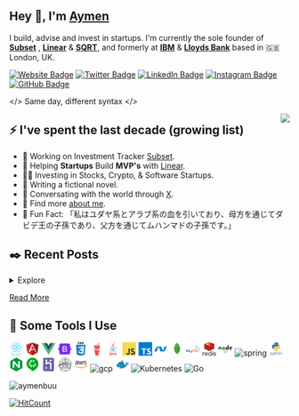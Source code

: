 <h2>Hey 👋, I'm <a href="https://aymenbou.com/">Aymen</a></h2>
<p>I build, advise and invest in startups. I'm currently the sole founder of <strong><a href="https://www.getsubset.com/">Subset</a></strong> , <strong><a href="https://www.getlinear.com/">Linear</a></strong> &amp; <strong><a href="https://www.sqrtt.com/">SQRT</a></strong>, and formerly at <strong><a href="https://ibm.com/">IBM</a></strong> &amp; <strong><a href="https://www.tsb.co.uk/">Lloyds Bank</a></strong> based in 🇬🇧 London, UK.</p>
<p><a href="https://aymenbou.com/"><img src="https://img.shields.io/badge/-aymenbou.com-4E69C8?style=flat-square&amp;labelColor=4E69C8&amp;logo=Google&amp;link=https://aymenbou.com/" alt="Website Badge"></a> <a href="https://x.com/aymenbuu/"><img src="https://img.shields.io/badge/-@aymenbuu-14c767?style=flat-square&amp;labelColor=14c767&amp;logo=Twitter&amp;link=https://x.com/aymenbuu/" alt="Twitter Badge"></a> <a href="https://www.linkedin.com/in/aymenbou/"><img src="https://img.shields.io/badge/-@aymenbuu-0077B5?style=flat-square&amp;labelColor=0077B5&amp;logo=LinkedIn&amp;link=https://www.linkedin.com/in/aymenbou/" alt="LinkedIn Badge"></a> <a href="https://instagram.com/aymenbuu/"><img src="https://img.shields.io/badge/-@aymenbuu-0A0A0A?style=flat-square&amp;labelColor=0A0A0A&amp;logo=Instagram&amp;link=https://instagram.com/aymenbuu/" alt="Instagram Badge"></a> <a href="https://github.com/aymenbuu"><img src="https://img.shields.io/badge/-@aymenbuu-1ED760?style=flat-square&amp;labelColor=fff&amp;logo=GitHub&amp;link=https://github.com/aymenbuu" alt="GitHub Badge"></a></p>
<p>&lt;/&gt; Same day, different syntax &lt;/&gt;</p>
<img align="right" src="https://media1.giphy.com/media/13HgwGsXF0aiGY/giphy.gif" />
<h2>⚡️ I've spent the last decade (growing list)</h2>
<ul>
<li>🔭 Working on Investment Tracker <a href="https://getsubset.com/">Subset</a>.</li>
<li>🧐 Helping <strong>Startups</strong> Build <strong>MVP's</strong> with <a href="https://getlinear.com/">Linear</a>.</li>
<li>👨‍💻 Investing in Stocks, Crypto, &amp; Software Startups.</li>
<li>📝 Writing a fictional novel.</li>
<li>💬 Conversating with the world through <a href="https://x.com/">X</a>.</li>
<li>📙 Find more <a href="https://www.aymenbou.com/about">about me</a>.</li>
<li>🎉 Fun Fact: 「私はユダヤ系とアラブ系の血を引いており、母方を通じてダビデ王の子孫であり、父方を通じてムハンマドの子孫です。」</li>
</ul>
<h2>✒️ Recent Posts</h2>
<details>
    <summary>Explore</summary>
</details>
<p><a target="_blank" href="https://blog.aymenbou.com/">Read More</a></p>
<h2>🚀 Some Tools I Use</h2>
<p align="left">
<img src="https://raw.githubusercontent.com/devicons/devicon/master/icons/react/react-original-wordmark.svg" alt="react" width="25" height="25" />
<img src="https://raw.githubusercontent.com/devicons/devicon/master/icons/angularjs/angularjs-original.svg" alt="angular-js" width="25" height="25" />
<img src="https://raw.githubusercontent.com/devicons/devicon/master/icons/vuejs/vuejs-original.svg" alt="vue" width="25" height="25" />
<img src="https://raw.githubusercontent.com/devicons/devicon/master/icons/bootstrap/bootstrap-plain.svg" alt="bootstrap" width="25" height="25" />
<img src="https://raw.githubusercontent.com/devicons/devicon/master/icons/css3/css3-original-wordmark.svg" alt="css3" width="25" height="25" />
<img src="https://raw.githubusercontent.com/devicons/devicon/master/icons/gulp/gulp-plain.svg" alt="gulp" width="25" height="25" />
<img src="https://raw.githubusercontent.com/devicons/devicon/master/icons/java/java-original-wordmark.svg" alt="java" width="25" height="25" />
<img src="https://raw.githubusercontent.com/devicons/devicon/master/icons/javascript/javascript-original.svg" alt="javascript" width="25" height="25" />
<img src="https://raw.githubusercontent.com/devicons/devicon/master/icons/typescript/typescript-original.svg" alt="typescript" width="25" height="25" />
<img src="https://raw.githubusercontent.com/devicons/devicon/master/icons/dot-net/dot-net-original.svg" alt=".NET" width="25" height="25" />
<img src="https://raw.githubusercontent.com/devicons/devicon/master/icons/mongodb/mongodb-original.svg" alt="mongodb" width="25" height="25" />
<img src="https://raw.githubusercontent.com/devicons/devicon/master/icons/mysql/mysql-original-wordmark.svg" alt="mysql" width="25" height="25" />
<img src="https://raw.githubusercontent.com/devicons/devicon/master/icons/redis/redis-original-wordmark.svg" alt="redis" width="25" height="25" />
<img src="https://raw.githubusercontent.com/devicons/devicon/master/icons/nodejs/nodejs-original-wordmark.svg" alt="nodejs" width="25" height="25" />
<img src="https://www.vectorlogo.zone/logos/springio/springio-icon.svg" alt="spring" width="25" height="25" />
<img src="https://raw.githubusercontent.com/devicons/devicon/master/icons/python/python-original-wordmark.svg" alt="python" width="25" height="25" />
<img src="https://raw.githubusercontent.com/devicons/devicon/master/icons/nginx/nginx-original.svg" alt="nginx" width="25" height="25" />
<img src="https://raw.githubusercontent.com/devicons/devicon/master/icons/cucumber/cucumber-plain.svg" alt="cucumber" width="25" height="25" />
<img src="https://raw.githubusercontent.com/devicons/devicon/master/icons/heroku/heroku-plain.svg" alt="heroku" width="25" height="25" />
<img src="https://raw.githubusercontent.com/devicons/devicon/master/icons/travis/travis-plain.svg" alt="travis" width="25" height="25" />
<img src="https://raw.githubusercontent.com/github/explore/80688e429a7d4ef2fca1e82350fe8e3517d3494d/topics/aws/aws.png" alt="aws" width="25" height="25" />
<img src="https://www.vectorlogo.zone/logos/google_cloud/google_cloud-icon.svg" alt="gcp" width="25" height="25" />
<img src="https://raw.githubusercontent.com/devicons/devicon/master/icons/docker/docker-original.svg" alt="Docker" width="25" height="25" />
<img src="https://www.vectorlogo.zone/logos/kubernetes/kubernetes-icon.svg" alt="Kubernetes" width="25" height="25" />
<img src="https://cdn.jsdelivr.net/gh/devicons/devicon/icons/go/go-original.svg" alt="Go" width="25" height="25" />
</p>
<img src="https://github-readme-stats.vercel.app/api?username=aymenbuu&show_icons=true&count_private=true" alt="aymenbuu" />
<p><a href="http://hits.dwyl.com/aymenbuu/aymenbuu/aymenbuu.svg?style=flat-square"><img src="https://hits.dwyl.com/aymenbuu/aymenbuu/aymenbuu.svg?style=flat-square" alt="HitCount"></a></p>
